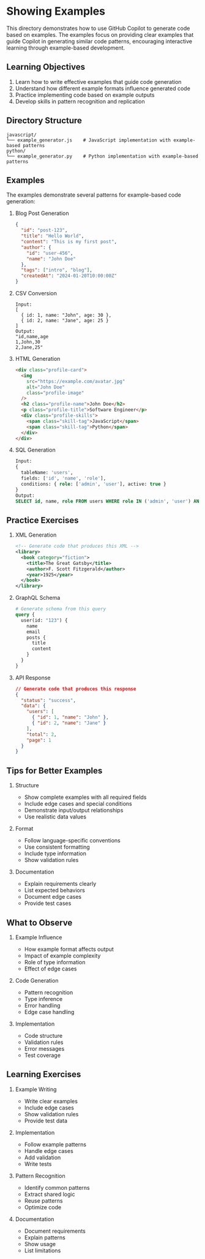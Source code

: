 # Showing Examples

This directory demonstrates how to use GitHub Copilot to generate code based on examples. The examples focus on providing clear examples that guide Copilot in generating similar code patterns, encouraging interactive learning through example-based development.

## Learning Objectives

1. Learn how to write effective examples that guide code generation
2. Understand how different example formats influence generated code
3. Practice implementing code based on example outputs
4. Develop skills in pattern recognition and replication

## Directory Structure

```
javascript/
└── example_generator.js    # JavaScript implementation with example-based patterns
python/
└── example_generator.py    # Python implementation with example-based patterns
```

## Examples

The examples demonstrate several patterns for example-based code generation:

1. Blog Post Generation

   ```json
   {
     "id": "post-123",
     "title": "Hello World",
     "content": "This is my first post",
     "author": {
       "id": "user-456",
       "name": "John Doe"
     },
     "tags": ["intro", "blog"],
     "createdAt": "2024-01-20T10:00:00Z"
   }
   ```

2. CSV Conversion

   ```
   Input:
   [
     { id: 1, name: "John", age: 30 },
     { id: 2, name: "Jane", age: 25 }
   ]
   Output:
   "id,name,age
   1,John,30
   2,Jane,25"
   ```

3. HTML Generation

   ```html
   <div class="profile-card">
     <img
       src="https://example.com/avatar.jpg"
       alt="John Doe"
       class="profile-image"
     />
     <h2 class="profile-name">John Doe</h2>
     <p class="profile-title">Software Engineer</p>
     <div class="profile-skills">
       <span class="skill-tag">JavaScript</span>
       <span class="skill-tag">Python</span>
     </div>
   </div>
   ```

4. SQL Generation
   ```sql
   Input:
   {
     tableName: 'users',
     fields: ['id', 'name', 'role'],
     conditions: { role: ['admin', 'user'], active: true }
   }
   Output:
   SELECT id, name, role FROM users WHERE role IN ('admin', 'user') AND active = true
   ```

## Practice Exercises

1. XML Generation

   ```xml
   <!-- Generate code that produces this XML -->
   <library>
     <book category="fiction">
       <title>The Great Gatsby</title>
       <author>F. Scott Fitzgerald</author>
       <year>1925</year>
     </book>
   </library>
   ```

2. GraphQL Schema

   ```graphql
   # Generate schema from this query
   query {
     user(id: "123") {
       name
       email
       posts {
         title
         content
       }
     }
   }
   ```

3. API Response
   ```json
   // Generate code that produces this response
   {
     "status": "success",
     "data": {
       "users": [
         { "id": 1, "name": "John" },
         { "id": 2, "name": "Jane" }
       ],
       "total": 2,
       "page": 1
     }
   }
   ```

## Tips for Better Examples

1. Structure

   - Show complete examples with all required fields
   - Include edge cases and special conditions
   - Demonstrate input/output relationships
   - Use realistic data values

2. Format

   - Follow language-specific conventions
   - Use consistent formatting
   - Include type information
   - Show validation rules

3. Documentation
   - Explain requirements clearly
   - List expected behaviors
   - Document edge cases
   - Provide test cases

## What to Observe

1. Example Influence

   - How example format affects output
   - Impact of example complexity
   - Role of type information
   - Effect of edge cases

2. Code Generation

   - Pattern recognition
   - Type inference
   - Error handling
   - Edge case handling

3. Implementation
   - Code structure
   - Validation rules
   - Error messages
   - Test coverage

## Learning Exercises

1. Example Writing

   - Write clear examples
   - Include edge cases
   - Show validation rules
   - Provide test data

2. Implementation

   - Follow example patterns
   - Handle edge cases
   - Add validation
   - Write tests

3. Pattern Recognition

   - Identify common patterns
   - Extract shared logic
   - Reuse patterns
   - Optimize code

4. Documentation
   - Document requirements
   - Explain patterns
   - Show usage
   - List limitations
